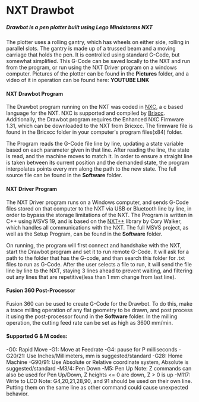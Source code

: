 # NXT Drawbot
##### Drawbot is a pen plotter built using Lego Mindstorms NXT

The plotter uses a rolling gantry, which has wheels on either side, rolling in parallel slots. The gantry is made up of a trussed beam and a moving carriage that holds the pen. It is controlled using standard G-Code, but somewhat simplified. This G-Code can be saved locally to the NXT and run from the program, or run using the NXT Driver program on a windows computer. Pictures of the plotter can be found in the **Pictures** folder, and a video of it in operation can be found here:
**YOUTUBE LINK**

#### NXT Drawbot Program
The Drawbot program running on the NXT was coded in [NXC](bricxcc.sourceforge.net/nbc/), a c based language for the NXT. NXC is supported and compiled by [Brixcc](bricxcc.sourceforge.net). Additionally, the Drawbot program requires the Enhanced NXC Firmware 1.31, which can be downloaded to the NXT from Bricxcc. The firmware file is found in the Bricxcc folder in your computer's program files(x84) folder.

The Program reads the G-Code file line by line, updating a state variable based on each parameter given in that line. After reading the line, the state is read, and the machine moves to match it. In order to ensure a straight line is taken between its current position and the demanded state, the program interpolates points every mm along the path to the new state. The full source file can be found in the **Software** folder.

#### NXT Driver Program
The NXT Driver program runs on a Windows computer, and sends G-Code files stored on that computer to the NXT via USB or Bluetooth line by line, in order to bypass the storage limitations of the NXT. The Program is written in C++ using MSVS 19, and is based on the [NXT++](https://github.com/corywalker/nxt-plus-plus) library by Cory Walker, which handles all communications with the NXT. The full MSVS project, as well as the Setup Program, can be found in the **Software** folder.

On running, the program will first connect and handshake with the NXT, start the Drawbot program and set it to run remote G-Code. It will ask for a path to the folder that has the G-code, and than search this folder for .txt files to run as G-Code. After the user selects a file to run, it will send the file line by line to the NXT, staying 3 lines ahead to prevent waiting, and filtering out any lines that are repetitive(less than 1 mm change from last line).

#### Fusion 360 Post-Processor
Fusion 360 can be used to create G-Code for the Drawbot. To do this, make a trace milling operation of any flat geometry to be drawn, and post process it using the post-processor found in the **Software** folder. In the milling operation, the cutting feed rate can be set as high as 3600 mm/min.

#### Supported G & M codes:
-G0:     Rapid Move
-G1:     Move at Feedrate
-G4:     pause for P milliseconds
-G20/21: Use Inches/Millimeters, mm is suggested/standard
-G28:    Home Machine
-G90/91: Use Absolute or Relative coordinate system, Absolute is suggested/standard
-M3/4:   Pen Down
-M5:     Pen Up
Note: Z commands can also be used for Pen Up/Down, Z heights <= 0 are down, Z > 0 is up
-M117:   Write to LCD
Note: G4,20,21,28,90, and 91 should be used on their own line. Putting them on the same line as other command could cause unexpected behavior.
